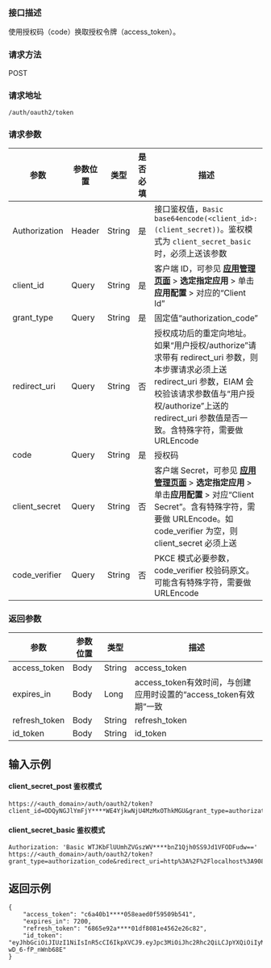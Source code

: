 ### 接口描述
使用授权码（code）换取授权令牌（access_token）。

### 请求方法
POST
### 请求地址
```
/auth/oauth2/token
```

### 请求参数
| 参数          | 参数位置 | 类型   | 是否必填 | 描述                                                         |
| ------------- | -------- | ------ | -------- | ------------------------------------------------------------ |
|Authorization|Header|String|是|接口鉴权值，`Basic base64encode(<client_id>:(client_secret))`。鉴权模式为 `client_secret_basic` 时，必须上送该参数|
| client_id     | Query    | String | 是       | 客户端 ID，可参见 **[应用管理页面](https://console.cloud.tencent.com/eiam)** > **选定指定应用** > 单击**应用配置** > 对应的“Client Id” |
| grant_type    | Query    | String | 是       | 固定值“authorization_code”                                   |
| redirect_uri  | Query    | String | 否       | 授权成功后的重定向地址。如果“用户授权/authorize”请求带有 redirect_uri 参数，则本步骤请求必须上送 redirect_uri 参数，EIAM 会校验该请求参数值与“用户授权/authorize”上送的 redirect_uri 参数值是否一致。含特殊字符，需要做 URLEncode |
| code          | Query    | String | 是       | 授权码                                                       |
| client_secret | Query    | String | 否       | 客户端 Secret，可参见 **[应用管理页面](https://console.cloud.tencent.com/eiam)** > **选定指定应用** > 单击**应用配置** > 对应“Client Secret”。含有特殊字符，需要做 URLEncode。如 code_verifier 为空，则 client_secret 必须上送 |
| code_verifier | Query    | String | 否       | PKCE 模式必要参数，code_verifier 校验码原文。可能含有特殊字符，需要做 URLEncode |


### 返回参数
| 参数          | 参数位置 | 类型   |  描述                                                         |
| ------------- | -------- | ------ | ------------------------------------------------------------ |
| access_token  | Body     | String | access_token                                                 |
| expires_in    | Body     | Long   |  access_token有效时间，与创建应用时设置的“access_token有效期”一致 |
| refresh_token | Body     | String | refresh_token                                                |
| id_token      | Body     | String |  id_token                                                     |


## 输入示例
#### client_secret_post 鉴权模式
```
https://<auth_domain>/auth/oauth2/token?client_id=ODQyNGJlYmFjY****WE4YjkwNjU4MzMxOThkMGU&grant_type=authorization_code&redirect_uri=http%3A%2F%2Flocalhost%3A9080%2Fauth%2Fredirect%2Fget&code=b9eb0dc2****4993e0aca6180&client_secret=oG412Uk6EdbfXtgU****UdJht1j%2bq&code_verifier=s9hw2n
```
#### client_secret_basic 鉴权模式
```
Authorization: 'Basic WTJKbFlUUmhZVGszWV****bnZ1Qjh0SS9Jd1VFODFudw=='
https://<auth_domain>/auth/oauth2/token?grant_type=authorization_code&redirect_uri=http%3A%2F%2Flocalhost%3A9080%2Fauth%2Fredirect%2Fget&code=b9eb0dc2****4993e0aca6180&code_verifier=s9hw2n
```

## 返回示例
```
{
	"access_token": "c6a40b1****058eaed0f59509b541",
	"expires_in": 7200,
	"refresh_token": "6865e92a****01df8081e4562e26c82",
	"id_token": "eyJhbGciOiJIUzI1NiIsInR5cCI6IkpXVCJ9.eyJpc3MiOiJhc2Rhc2QiLCJpYXQiOiIyMDIxLTA5LTExIDAwOjAwOjAwIiwiZXhwIjoiMjAyMS0wOS0yOSAwMDowMDowMCIsImF1ZCI6ImFzZGFzZCIsInN1YiI6ImFzZGFzZCJ9.aWErSpZtZ*****jbu_zPqt-wD_6-fP_nWnb68E"
}
```


